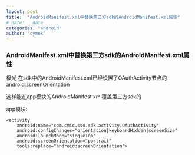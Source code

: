 ```yaml
---
layout: post
title:  "AndroidManifest.xml中替换第三方sdk的AndroidManifest.xml属性"
# date:   date
categories: "android"
author: "cymok"
---
```


### AndroidManifest.xml中替换第三方sdk的AndroidManifest.xml属性

极光 在sdk中的AndroidManifest.xml已经设置了OAuthActivity节点的android:screenOrientation

这样能在app模块的AndroidManifest.xml覆盖第三方sdk的

app模块:
```
<activity
	android:name="com.cmic.sso.sdk.activity.OAuthActivity"
	android:configChanges="orientation|keyboardHidden|screenSize"
	android:launchMode="singleTop"
	android:screenOrientation="portrait"
	tools:replace="android:screenOrientation">
```
